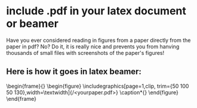 # include .pdf in your latex document or beamer
Have you ever considered reading in figures from a paper directly from the paper in pdf? No? Do it, it is really nice and prevents you from hanving thousands of small files with screenshots of the paper's figures!

## Here is how it goes in latex beamer:
\begin{frame}{<Nameofyourframe>}
\begin{figure}
    \includegraphics[page=1,clip, trim={50 100 50 130},width=\textwidth]{<pathtoyourpaper>/<yourpaper.pdf>}
    \caption*{<yourcaption>}
\end{figure}
\end{frame}
